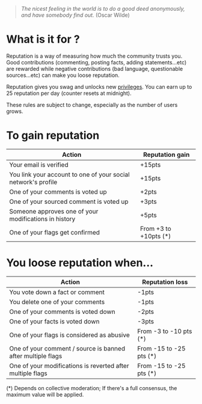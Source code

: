 > _The nicest feeling in the world is to do a good deed anonymously, and have somebody find out._
> (Oscar Wilde)

# What is it for ?

Reputation is a way of measuring how much the community trusts you.
Good contributions (commenting, posting facts, adding statements...etc) are rewarded
while negative contributions (bad language, questionable sources...etc) can make
you loose reputation.

Reputation gives you swag and unlocks new [privileges](/help/privileges).
You can earn up to 25 reputation per day (counter resets at midnight).

These rules are subject to change, especially as the number of users grows.

 
# To gain reputation

| Action                                                         | Reputation gain          |
|----------------------------------------------------------------|--------------------------|
| Your email is verified                                         | +15pts
| You link your account to one of your social network's profile  | +15pts
| One of your comments is voted up                               | +2pts
| One of your sourced comment is voted up                        | +3pts
| Someone approves one of your modifications in history          | +5pts
| One of your flags get confirmed                                | From +3 to +10pts (*)

# You loose reputation when...

| Action                                                        | Reputation loss          |
|---------------------------------------------------------------|--------------------------|
| You vote down a fact or comment                               | -1pts
| You delete one of your comments                               | -1pts
| One of your comments is voted down                            | -2pts
| One of your facts is voted down                               | -3pts
| One of your flags is considered as abusive                    | From -3 to -10 pts (*)
| One of your comment / source is banned after multiple flags   | From -15 to -25 pts (*)
| One of your modifications is reverted after multiple flags    | From -15 to -25 pts (*)


(*) Depends on collective moderation; If there's a full consensus, the maximum value will be 
    applied.

